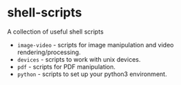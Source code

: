 # shell-scripts
A collection of useful shell scripts

* `image-video` - scripts for image manipulation and video rendering/processing.
* `devices` - scripts to work with unix devices.
* `pdf` - scripts for PDF manipulation.
* `python` - scripts to set up your python3 environment.
